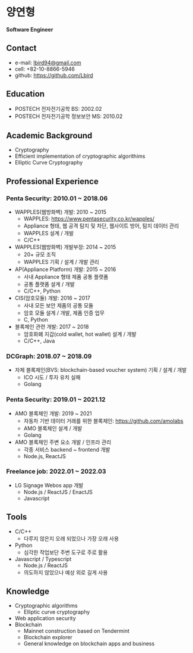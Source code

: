 # 양연형
#### Software Engineer

## Contact
* e-mail: lbird94@gmail.com
* cell: +82-10-8866-5946
* github: https://github.com/Lbird

## Education
* POSTECH 전자전기공학 BS: 2002.02
* POSTECH 전자전기공학 정보보안 MS: 2010.02

## Academic Background
* Cryptography
* Efficient implementation of cryptographic algorithims
* Elliptic Curve Cryptography

## Professional Experience
### Penta Security: 2010.01 ~ 2018.06
* WAPPLES(웹방화벽) 개발: 2010 ~ 2015
	* WAPPLES: https://www.pentasecurity.co.kr/wapples/
	* Appliance 형태, 웹 공격 탐지 및 차단, 웹사이트 방어, 탐지 데이터 관리
	* WAPPLES 설계 / 개발
	* C/C++
* WAPPLES(웹방화벽) 개발부장: 2014 ~ 2015
	* 20+ 규모 조직
	* WAPPLES 기획 / 설계 / 개발 관리
* AP(Appliance Platform) 개발: 2015 ~ 2016
	* 사내 Appliance 형태 제품 공통 플랫폼
	* 공통 플랫폼 설계 / 개발
	* C/C++, Python
* CIS(암호모듈) 개발: 2016 ~ 2017
	* 사내 모든 보안 제품의 공통 모듈
	* 암호 모듈 설계 / 개발, 제품 인증 업무
	* C, Python
* 블록체인 관련 개발: 2017 ~ 2018
	* 암호화폐 지갑(cold wallet, hot wallet) 설계 / 개발
	* C/C++, Java

### DCGraph: 2018.07 ~ 2018.09
* 자체 블록체인(BVS: blockchain-based voucher system) 기획 / 설계 / 개발
	* ICO 시도 / 투자 유치 실패
	* Golang

### Penta Security: 2019.01 ~ 2021.12
* AMO 블록체인 개발: 2019 ~ 2021
	* 자동차 기반 데이터 거래를 위한 블록체인: https://github.com/amolabs
	* AMO 블록체인 설계 / 개발
	* Golang
* AMO 블록체인 주변 요소 개발 / 인프라 관리
	* 각종 서비스 backend ~ frontend 개발
	* Node.js, ReactJS

### Freelance job: 2022.01 ~ 2022.03
* LG Signage Webos app 개발
	* Node.js / ReactJS / EnactJS
	* Javascript

## Tools
* C/C++
	* 다루지 않은지 오래 되었으나 가장 오래 사용
* Python
	* 심각한 작업보단 주변 도구로 주로 활용
* Javascript / Typescript
	* Node.js / ReactJS
	* 의도하지 않았으나 예상 외로 길게 사용

## Knowledge
* Cryptographic algorithms
	* Elliptic curve cryptography
* Web application security
* Blockchain
	* Mainnet construction based on Tendermint
	* Blockchain explorer
	* General knowledge on blockchain apps and business